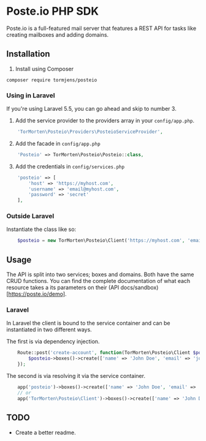 # Poste.io PHP SDK

Poste.io is a full-featured mail server that features a REST API for tasks like creating mailboxes and adding domains.

## Installation

1. Install using Composer

```
composer require tormjens/posteio
```

### Using in Laravel

If you're using Laravel 5.5, you can go ahead and skip to number 3.

1. Add the service provider to the providers array in your `config/app.php`.

```php
    'TorMorten\Posteio\Providers\PosteioServiceProvider',
```

2. Add the facade in `config/app.php`

```php
    'Posteio' => TorMorten\Posteio\Posteio::class,
```

3. Add the credentials in `config/services.php`

```php
    'posteio' => [
        'host' => 'https://myhost.com',
        'username' => 'email@myhost.com',
        'password' => 'secret'
    ],
```

### Outside Laravel

Instantiate the class like so:

```php
    $posteio = new TorMorten\Posteio\Client('https://myhost.com', 'email@myhost.com', 'secret');
```

## Usage

The API is split into two services; boxes and domains. Both have the same CRUD functions. You can find the complete documentation of what each resource takes a its parameters on their (API docs/sandbox)[https://poste.io/demo].

### Laravel

In Laravel the client is bound to the service container and can be instantiated in two different ways.

The first is via dependency injection.

```php 
    Route::post('create-account', function(TorMorten\Posteio\Client $posteio) {
        $posteio->boxes()->create(['name' => 'John Doe', 'email' => 'john@myhost.com']);
    });
```

The second is via resolving it via the service container.

```php
    app('posteio')->boxes()->create(['name' => 'John Doe', 'email' => 'john@myhost.com']);
    // or
    app('TorMorten\Posteio\Client')->boxes()->create(['name' => 'John Doe', 'email' => 'john@myhost.com']);
```

## TODO

* Create a better readme.
